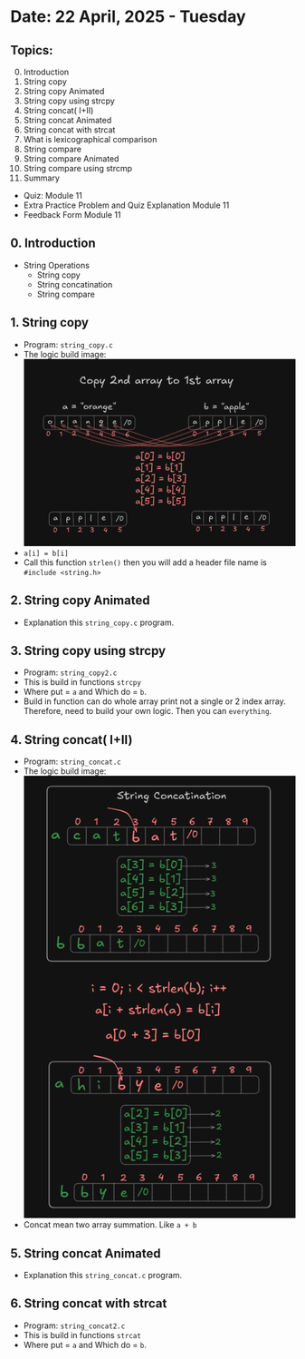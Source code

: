 # Date: 22 April, 2025 - Tuesday

## Topics:
0. Introduction
1. String copy
2. String copy Animated
3. String copy using strcpy
4. String concat( I+II)
5. String concat Animated
6. String concat with strcat
7. What is lexicographical comparison
8. String compare
9. String compare Animated
10. String compare using strcmp
11. Summary
- Quiz: Module 11
- Extra Practice Problem and Quiz Explanation Module 11
- Feedback Form Module 11

## 0. Introduction
- String Operations
    - String copy
    - String concatination
    - String compare

## 1. String copy
- Program: `string_copy.c`
- The logic build image:
    ![Draw 1](./images/draw.png)
- `a[i] = b[i]`
- Call this function `strlen()` then you will add a header file name is `#include <string.h>`

## 2. String copy Animated
- Explanation this `string_copy.c` program.

## 3. String copy using strcpy
- Program: `string_copy2.c`
- This is build in functions `strcpy`
- Where put = `a` and Which do = `b`.
- Build in function can do whole array print not a single or 2 index array. Therefore, need to build your own logic. Then you can `everything`.

## 4. String concat( I+II)
- Program: `string_concat.c`
- The logic build image:
    ![Draw 1](./images/draw2.png)
- Concat mean two array summation. Like `a + b`

## 5. String concat Animated
- Explanation this `string_concat.c` program.

## 6. String concat with strcat
- Program: `string_concat2.c`
- This is build in functions `strcat`
- Where put = `a` and Which do = `b`.